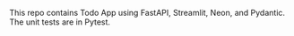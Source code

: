 This repo contains  Todo App using FastAPI, Streamlit, Neon, and Pydantic. The unit tests are in Pytest.
